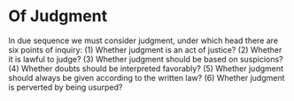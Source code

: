 # Of Judgment

In due sequence we must consider judgment, under which head there are six points of inquiry:
(1) Whether judgment is an act of justice?
(2) Whether it is lawful to judge?
(3) Whether judgment should be based on suspicions?
(4) Whether doubts should be interpreted favorably?
(5) Whether judgment should always be given according to the written law?
(6) Whether judgment is perverted by being usurped?